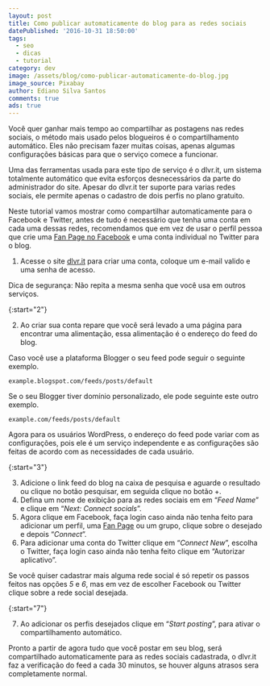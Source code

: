 ```yaml
---
layout: post
title: Como publicar automaticamente do blog para as redes sociais
datePublished: '2016-10-31 18:50:00'
tags:
  - seo
  - dicas
  - tutorial
category: dev
image: /assets/blog/como-publicar-automaticamente-do-blog.jpg
image_source: Pixabay
author: Ediano Silva Santos
comments: true
ads: true
---
```

Você quer ganhar mais tempo ao compartilhar as postagens nas redes sociais, o método mais usado pelos blogueiros é o compartilhamento automático. Eles não precisam fazer muitas coisas, apenas algumas configurações básicas para que o serviço comece a funcionar.

Uma das ferramentas usada para este tipo de serviço é o dlvr.it, um sistema totalmente automático que evita esforços desnecessários da parte do administrador do site. Apesar do dlvr.it ter suporte para varias redes sociais, ele permite apenas o cadastro de dois perfis no plano gratuito.

Neste tutorial vamos mostrar como compartilhar automaticamente para o Facebook e Twitter, antes de tudo é necessário que tenha uma conta em cada uma dessas redes, recomendamos que em vez de usar o perfil pessoa que crie uma <a href="http://www.insideblock.com/blog/como-criar-uma-pagina-page-no-facebook.html" target="_blank" rel="noopener">Fan Page no Facebook</a> e uma conta individual no Twitter para o blog.

1. Acesse o site <a href="http://dlvr.it/" target="_blank" rel="noopener">dlvr.it</a> para criar uma conta, coloque um e-mail valido e uma senha de acesso.

Dica de segurança: Não repita a mesma senha que você usa em outros serviços.

{:start="2"}

2. Ao criar sua conta repare que você será levado a uma página para encontrar uma alimentação, essa alimentação é o endereço do feed do blog.

Caso você use a plataforma Blogger o seu feed pode seguir o seguinte exemplo.

```
example.blogspot.com/feeds/posts/default
```

Se o seu Blogger tiver domínio personalizado, ele pode seguinte este outro exemplo.

```
example.com/feeds/posts/default
```

Agora para os usuários WordPress, o endereço do feed pode variar com as configurações, pois ele é um serviço independente e as configurações são feitas de acordo com as necessidades de cada usuário.

{:start="3"}

3. Adicione o link feed do blog na caixa de pesquisa e aguarde o resultado ou clique no botão pesquisar, em seguida clique no botão +.
4. Defina um nome de exibição para as redes sociais em em “_Feed Name_” e clique em “_Next: Connect socials_”.
5. Agora clique em Facebook, faça login caso ainda não tenha feito para adicionar um perfil, uma <a href="http://www.insideblock.com/blog/como-criar-uma-pagina-page-no-facebook.html" target="_blank" rel="noopener">Fan Page</a> ou um grupo, clique sobre o desejado e depois “_Connect_”.
6. Para adicionar uma conta do Twitter clique em “_Connect New_”, escolha o Twitter, faça login caso ainda não tenha feito clique em “Autorizar aplicativo”.

Se você quiser cadastrar mais alguma rede social é só repetir os passos feitos nas opções _5_ e _6_, mas em vez de escolher Facebook ou Twitter clique sobre a rede social desejada.

{:start="7"}

7. Ao adicionar os perfis desejados clique em “_Start posting_”, para ativar o compartilhamento automático.

Pronto a partir de agora tudo que você postar em seu blog, será compartilhado automaticamente para as redes sociais cadastrada, o dlvr.it faz a verificação do feed a cada 30 minutos, se houver alguns atrasos sera completamente normal.
